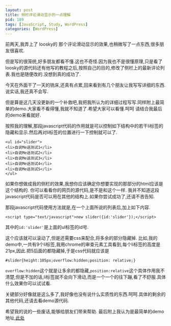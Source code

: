 ```yaml
---
layout: post
title: 侧栏评论滑动显示的一点理解
pid: 189
tags: [JavaScript, Study, WordPress]
categories: [WordPress]
---
```

前两天,我弄上了 loosky的 那个评论滑动显示的效果,也稍微写了一点东西,很多朋友很喜欢.

但是写的很笼统,好多朋友都看不懂.这也不奇怪.因为我也不是很懂原理,只是看了loosky的源代码还有他写的教程之后,按照自己的目的,修改了侧栏上的最新评论列表.我也是随便改的.没想到真的成功了.

今天在外面干了一天的铣床,还真有点累,回来看到有几个朋友让我写写详细的东西.说实话,我还真不会写.

但是算是这几天没更新的一个补救吧,我把我所认为的详细过程写写.同样附上最简单的demo.大家看不看得懂,我就不知道了.希望大家可以看懂.呵呵
请结合我最后的demo来看就好.

按照我的理解,那段javascript代码的作用就是可以控制如下结构中的若干li标签的隐藏和显示.然后再对li标签的位置进行一下控制就可以了.

    <ul id="slider">
    <li>自说Me话测试1</li>
    <li>自说Me话测试2</li>
    <li>自说Me话测试3</li>
    <li>自说Me话测试4</li>
    <li>自说Me话测试5</li>
    </ul>

如果你想做成我的侧栏的效果,我想你应该确定你想要实现的那部分的html应该是这个结构的. 你可以看看你的网页的源代码,是不是和这个一样.
我并不知道这段javascript代码是否可以用在其他的结构上.如果你尝试成功了,还请不吝告知.

那段javascript代码使用方法就是,在一个上面所说的列表后,加上如下内容.

    <script type="text/javascript">new slider({id:'slider'});</script>

其中的`id:'slider'`是上面的ul标签的id号.

这个应该就可以滚动了,但是还需要css来配合,将多余的部分隐藏掉.
比如,我的demo中,一共有9个li标签,我用chrome的审查元素工具看到,每个li标签的高度是21px,因此.把5后面的都隐藏掉,于是css代码就应该是

    #slider{height:105px;overflow:hidden;position: relative;}

`overflow:hidden`这个就是让多余的都隐藏,`position:relative`这个具体作用我不清楚,但是不加的话,li标签就不会向下滑动,而是一个一个的往下蹦,看了不舒服.具体什么效果你可以试试看.

关键部分好像就是这么多了,我好像也没有说什么实质性的东西.呵呵.具体的剩余的其他代码,还请去看demo源代码.

希望我的说的一些废话,能够给朋友们带来帮助.
最后附上我认为是最简单的demo地址,[此处](/demo/slider-comment/slider-comment-demo.html)
